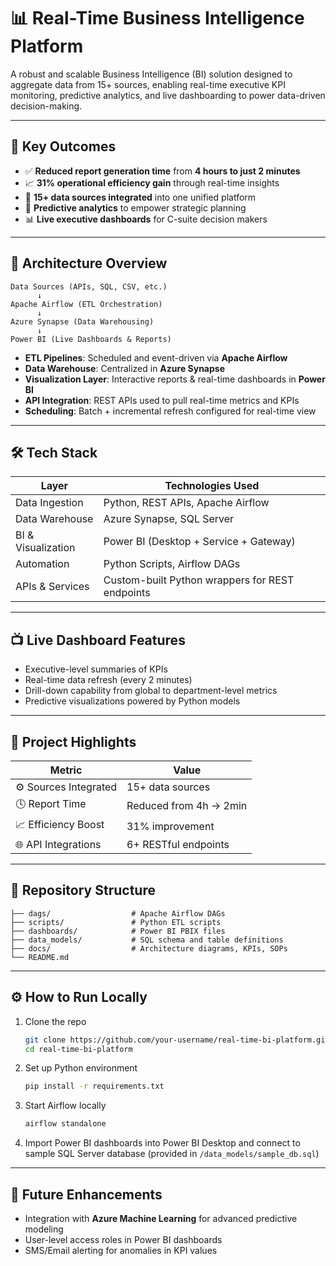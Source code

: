 # 📊 Real-Time Business Intelligence Platform

A robust and scalable Business Intelligence (BI) solution designed to aggregate data from 15+ sources, enabling real-time executive KPI monitoring, predictive analytics, and live dashboarding to power data-driven decision-making.

---

## 🚀 Key Outcomes

- ✅ **Reduced report generation time** from **4 hours to just 2 minutes**
- 📈 **31% operational efficiency gain** through real-time insights
- 🔗 **15+ data sources integrated** into one unified platform
- 🧠 **Predictive analytics** to empower strategic planning
- 📊 **Live executive dashboards** for C-suite decision makers

---

## 🧱 Architecture Overview

```
Data Sources (APIs, SQL, CSV, etc.)
      ↓
Apache Airflow (ETL Orchestration)
      ↓
Azure Synapse (Data Warehousing)
      ↓
Power BI (Live Dashboards & Reports)
```

- **ETL Pipelines**: Scheduled and event-driven via **Apache Airflow**
- **Data Warehouse**: Centralized in **Azure Synapse**
- **Visualization Layer**: Interactive reports & real-time dashboards in **Power BI**
- **API Integration**: REST APIs used to pull real-time metrics and KPIs
- **Scheduling**: Batch + incremental refresh configured for real-time view

---

## 🛠️ Tech Stack

| Layer               | Technologies Used                                 |
|--------------------|----------------------------------------------------|
| Data Ingestion      | Python, REST APIs, Apache Airflow                 |
| Data Warehouse      | Azure Synapse, SQL Server                         |
| BI & Visualization | Power BI (Desktop + Service + Gateway)            |
| Automation          | Python Scripts, Airflow DAGs                      |
| APIs & Services     | Custom-built Python wrappers for REST endpoints   |

---

## 📺 Live Dashboard Features

- Executive-level summaries of KPIs
- Real-time data refresh (every 2 minutes)
- Drill-down capability from global to department-level metrics
- Predictive visualizations powered by Python models

---

## 📌 Project Highlights

| Metric             | Value                 |
|--------------------|-----------------------|
| ⚙️ Sources Integrated | 15+ data sources      |
| 🕓 Report Time       | Reduced from 4h → 2min |
| 📈 Efficiency Boost  | 31% improvement       |
| 🌐 API Integrations | 6+ RESTful endpoints  |

---

## 📁 Repository Structure

```
├── dags/                  # Apache Airflow DAGs
├── scripts/               # Python ETL scripts
├── dashboards/            # Power BI PBIX files
├── data_models/           # SQL schema and table definitions
├── docs/                  # Architecture diagrams, KPIs, SOPs
└── README.md
```

---

## ⚙️ How to Run Locally

1. Clone the repo
   ```bash
   git clone https://github.com/your-username/real-time-bi-platform.git
   cd real-time-bi-platform
   ```

2. Set up Python environment
   ```bash
   pip install -r requirements.txt
   ```

3. Start Airflow locally
   ```bash
   airflow standalone
   ```

4. Import Power BI dashboards into Power BI Desktop and connect to sample SQL Server database (provided in `/data_models/sample_db.sql`)

---

## 📌 Future Enhancements

- Integration with **Azure Machine Learning** for advanced predictive modeling
- User-level access roles in Power BI dashboards
- SMS/Email alerting for anomalies in KPI values


